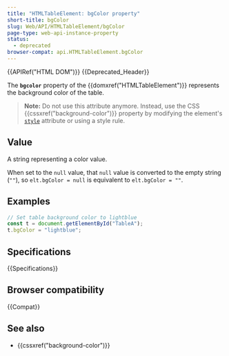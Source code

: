 ```yaml
---
title: "HTMLTableElement: bgColor property"
short-title: bgColor
slug: Web/API/HTMLTableElement/bgColor
page-type: web-api-instance-property
status:
  - deprecated
browser-compat: api.HTMLTableElement.bgColor
---
```


{{APIRef("HTML DOM")}} {{Deprecated_Header}}

The **`bgcolor`** property of the {{domxref("HTMLTableElement")}} represents the
background color of the table.

> **Note:** Do not use this attribute anymore. Instead, use the CSS {{cssxref("background-color")}} property by modifying the element's [`style`](/en-US/docs/Web/API/HTMLElement/style) attribute or using a style rule.

## Value

A string representing a color value.

When set to the `null` value, that `null` value is converted to the empty string (`""`), so `elt.bgColor = null` is equivalent to `elt.bgColor = ""`.

## Examples

```js
// Set table background color to lightblue
const t = document.getElementById("TableA");
t.bgColor = "lightblue";
```

## Specifications

{{Specifications}}

## Browser compatibility

{{Compat}}

## See also

- {{cssxref("background-color")}}
